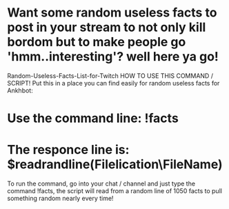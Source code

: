 # Want some random useless facts to post in your stream to not only kill bordom but to make people go 'hmm..interesting'? well here ya go!

Random-Useless-Facts-List-for-Twitch
HOW TO USE THIS COMMAND / SCRIPT!
Put this in a place you can find easily for random useless facts for Ankhbot:
# Use the command line: !facts
# The responce line is: $readrandline(Filelication\FileName)
To run the command, go into your chat / channel and just type the command !facts, the script will read from a random line of 1050 facts to pull something random nearly every time!
